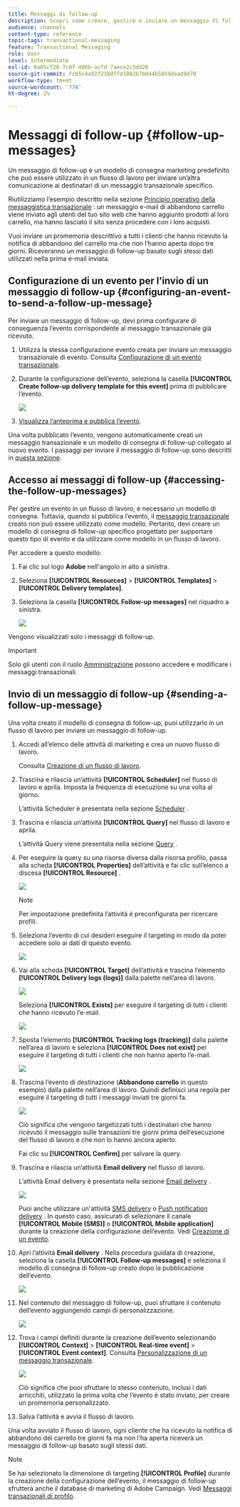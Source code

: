 ```yaml
---
title: Messaggi di follow-up
description: Scopri come creare, gestire e inviare un messaggio di follow-up.
audience: channels
content-type: reference
topic-tags: transactional-messaging
feature: Transactional Messaging
role: User
level: Intermediate
exl-id: 0a05cf20-7c8f-406b-acfd-7aece2c5dd26
source-git-commit: fcb5c4a92f23bdffd1082b7b044b5859dead9d70
workflow-type: tm+mt
source-wordcount: '774'
ht-degree: 2%

---
```


# Messaggi di follow-up {#follow-up-messages}

Un messaggio di follow-up è un modello di consegna marketing predefinito che può essere utilizzato in un flusso di lavoro per inviare un’altra comunicazione ai destinatari di un messaggio transazionale specifico.

Riutilizziamo l’esempio descritto nella sezione [Principio operativo della messaggistica transazionale](../../channels/using/getting-started-with-transactional-msg.md#transactional-messaging-operating-principle) : un messaggio e-mail di abbandono carrello viene inviato agli utenti del tuo sito web che hanno aggiunto prodotti al loro carrello, ma hanno lasciato il sito senza procedere con i loro acquisti.

Vuoi inviare un promemoria descrittivo a tutti i clienti che hanno ricevuto la notifica di abbandono del carrello ma che non l’hanno aperta dopo tre giorni. Riceveranno un messaggio di follow-up basato sugli stessi dati utilizzati nella prima e-mail inviata.

## Configurazione di un evento per l’invio di un messaggio di follow-up {#configuring-an-event-to-send-a-follow-up-message}

Per inviare un messaggio di follow-up, devi prima configurare di conseguenza l’evento corrispondente al messaggio transazionale già ricevuto.

1. Utilizza la stessa configurazione evento creata per inviare un messaggio transazionale di evento. Consulta [Configurazione di un evento transazionale](../../channels/using/configuring-transactional-event.md).
1. Durante la configurazione dell’evento, seleziona la casella **[!UICONTROL Create follow-up delivery template for this event]** prima di pubblicare l’evento.

   ![](assets/message-center_follow-up-checkbox.png)

1. [Visualizza l’anteprima e pubblica l’evento](../../channels/using/publishing-transactional-event.md#previewing-and-publishing-the-event).

Una volta pubblicato l’evento, vengono automaticamente creati un messaggio transazionale e un modello di consegna di follow-up collegato al nuovo evento. I passaggi per inviare il messaggio di follow-up sono descritti in [questa sezione](#sending-a-follow-up-message).

## Accesso ai messaggi di follow-up {#accessing-the-follow-up-messages}

Per gestire un evento in un flusso di lavoro, è necessario un modello di consegna. Tuttavia, quando si pubblica l’evento, il [messaggio transazionale](../../channels/using/editing-transactional-message.md) creato non può essere utilizzato come modello. Pertanto, devi creare un modello di consegna di follow-up specifico progettato per supportare questo tipo di evento e da utilizzare come modello in un flusso di lavoro.

Per accedere a questo modello:

1. Fai clic sul logo **Adobe** nell&#39;angolo in alto a sinistra.
1. Seleziona **[!UICONTROL Resources]** > **[!UICONTROL Templates]** > **[!UICONTROL Delivery templates]**.
1. Seleziona la casella **[!UICONTROL Follow-up messages]** nel riquadro a sinistra.

   ![](assets/message-center_follow-up-search.png)

Vengono visualizzati solo i messaggi di follow-up.

>[!IMPORTANT]
>
>Solo gli utenti con il ruolo [Amministrazione](../../administration/using/users-management.md#functional-administrators) possono accedere e modificare i messaggi transazionali.

## Invio di un messaggio di follow-up {#sending-a-follow-up-message}

Una volta creato il modello di consegna di follow-up, puoi utilizzarlo in un flusso di lavoro per inviare un messaggio di follow-up.

<!--You need to set up a workflow targeting the event corresponding to the transactional message that was already received.-->

1. Accedi all’elenco delle attività di marketing e crea un nuovo flusso di lavoro.

   Consulta [Creazione di un flusso di lavoro](../../automating/using/building-a-workflow.md#creating-a-workflow).

1. Trascina e rilascia un’attività **[!UICONTROL Scheduler]** nel flusso di lavoro e aprila. Imposta la frequenza di esecuzione su una volta al giorno.

   L’attività Scheduler è presentata nella sezione [Scheduler](../../automating/using/scheduler.md) .

1. Trascina e rilascia un’attività **[!UICONTROL Query]** nel flusso di lavoro e aprila.

   L’attività Query viene presentata nella sezione [Query](../../automating/using/query.md) .

1. Per eseguire la query su una risorsa diversa dalla risorsa profilo, passa alla scheda **[!UICONTROL Properties]** dell’attività e fai clic sull’elenco a discesa **[!UICONTROL Resource]** .

   ![](assets/message-center_follow-up-query-properties.png)

   >[!NOTE]
   >
   >Per impostazione predefinita l’attività è preconfigurata per ricercare profili.

1. Seleziona l’evento di cui desideri eseguire il targeting in modo da poter accedere solo ai dati di questo evento.

   ![](assets/message-center_follow-up-query-resource.png)

1. Vai alla scheda **[!UICONTROL Target]** dell’attività e trascina l’elemento **[!UICONTROL Delivery logs (logs)]** dalla palette nell’area di lavoro.

   ![](assets/message-center_follow-up-delivery-logs.png)

   Seleziona **[!UICONTROL Exists]** per eseguire il targeting di tutti i clienti che hanno ricevuto l’e-mail.

   ![](assets/message-center_follow-up-delivery-logs-exists.png)

1. Sposta l’elemento **[!UICONTROL Tracking logs (tracking)]** dalla palette nell’area di lavoro e seleziona **[!UICONTROL Does not exist]** per eseguire il targeting di tutti i clienti che non hanno aperto l’e-mail.

   ![](assets/message-center_follow-up-delivery-and-tracking-logs.png)

1. Trascina l’evento di destinazione (**Abbandono carrello** in questo esempio) dalla palette nell’area di lavoro. Quindi definisci una regola per eseguire il targeting di tutti i messaggi inviati tre giorni fa.

   ![](assets/message-center_follow-up-created.png)

   Ciò significa che vengono targetizzati tutti i destinatari che hanno ricevuto il messaggio sulle transazioni tre giorni prima dell’esecuzione del flusso di lavoro e che non lo hanno ancora aperto.

   Fai clic su **[!UICONTROL Confirm]** per salvare la query.

1. Trascina e rilascia un’attività **Email delivery** nel flusso di lavoro.

   L’attività Email delivery è presentata nella sezione [Email delivery](../../automating/using/email-delivery.md) .

   ![](assets/message-center_follow-up-workflow.png)

   Puoi anche utilizzare un&#39;attività [SMS delivery](../../automating/using/sms-delivery.md) o [Push notification delivery](../../automating/using/push-notification-delivery.md) . In questo caso, assicurati di selezionare il canale **[!UICONTROL Mobile (SMS)]** o **[!UICONTROL Mobile application]** durante la creazione della configurazione dell’evento. Vedi [Creazione di un evento](../../channels/using/configuring-transactional-event.md#creating-an-event).

1. Apri l’attività **Email delivery** . Nella procedura guidata di creazione, seleziona la casella **[!UICONTROL Follow-up messages]** e seleziona il modello di consegna di follow-up creato dopo la pubblicazione dell’evento.

   ![](assets/message-center_follow-up-template.png)

1. Nel contenuto del messaggio di follow-up, puoi sfruttare il contenuto dell’evento aggiungendo campi di personalizzazione.

   ![](assets/message-center_follow-up-content.png)

1. Trova i campi definiti durante la creazione dell’evento selezionando **[!UICONTROL Context]** > **[!UICONTROL Real-time event]** > **[!UICONTROL Event context]**. Consulta [Personalizzazione di un messaggio transazionale](../../channels/using/editing-transactional-message.md#personalizing-a-transactional-message).

   ![](assets/message-center_follow-up-personalization.png)

   Ciò significa che puoi sfruttare lo stesso contenuto, inclusi i dati arricchiti, utilizzato la prima volta che l’evento è stato inviato, per creare un promemoria personalizzato.

1. Salva l’attività e avvia il flusso di lavoro.

Una volta avviato il flusso di lavoro, ogni cliente che ha ricevuto la notifica di abbandono del carrello tre giorni fa ma non l’ha aperta riceverà un messaggio di follow-up basato sugli stessi dati.

>[!NOTE]
>
>Se hai selezionato la dimensione di targeting **[!UICONTROL Profile]** durante la creazione della configurazione dell’evento, il messaggio di follow-up sfrutterà anche il database di marketing di Adobe Campaign. Vedi [Messaggi transazionali di profilo](../../channels/using/editing-transactional-message.md#profile-transactional-message-specificities).
